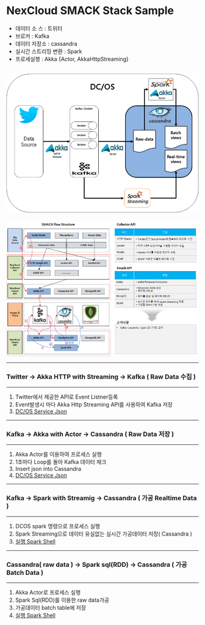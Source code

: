 # NexCloud SMACK Stack Sample

* 데이터 소 스 : 트위터
* 브로커 : Kafka 
* 데이터 저장소 : cassandra
* 실시간 스트리밍 변환 : Spark
* 프로세실행 : Akka {Actor, AkkaHttpStreaming}

![Deployed services](./shell/architecture.png)
----------------------------------------------------------------------------------------------------
![Deployed services](./shell/smack.png)

----------------------------------------------------------------------------------------------------
### Twitter -> Akka HTTP with Streaming -> Kafka ( Raw Data 수집 )
----------------------------------------------------------------------------------------------------
1) Twitter에서 제공한 API로 Event Listner등록
2) Event발생시 마다 Akka Http Streaming API를 사용하여 Kafka 저장
3) [DC/OS Service Json](https://github.com/mashine3189/Nexcloud-Smack/blob/master/json/twitter-to-kafka.json)




----------------------------------------------------------------------------------------------------
### Kafka -> Akka with Actor -> Cassandra ( Raw Data 저장 )
----------------------------------------------------------------------------------------------------
1) Akka Actor를 이용하여 프로세스 실행
2) 1초마다 Loop를 돌아 Kafka 데이터 체크
3) Insert json into Cassandra
4) [DC/OS Service Json](https://github.com/mashine3189/Nexcloud-Smack/blob/master/json/kafka-to-cassandra.json)





----------------------------------------------------------------------------------------------------
### Kafka -> Spark with Streamig -> Cassandra ( 가공 Realtime Data )
----------------------------------------------------------------------------------------------------
1) DCOS spark 명령으로 프로세스 실행
2) Spark Streaming으로 데이터 유실없는 실시간 가공데이터 저장( Cassandra )
3) [실행 Spark Shell](https://github.com/mashine3189/Nexcloud-Smack/blob/master/shell/kafka_sparkstreaming_cassandra.sh)





----------------------------------------------------------------------------------------------------
### Cassandra( raw data ) -> Spark sql(RDD) -> Cassandra ( 가공 Batch Data )
----------------------------------------------------------------------------------------------------
1) Akka Actor로 프로세스 실행
2) Spark Sql(RDD)를 이용한 raw data가공
3) 가공데이터 batch table에 저장
4) [실행 Spark Shell](https://github.com/mashine3189/Nexcloud-Smack/blob/master/shell/kafka_batch_cassandra.sh)
